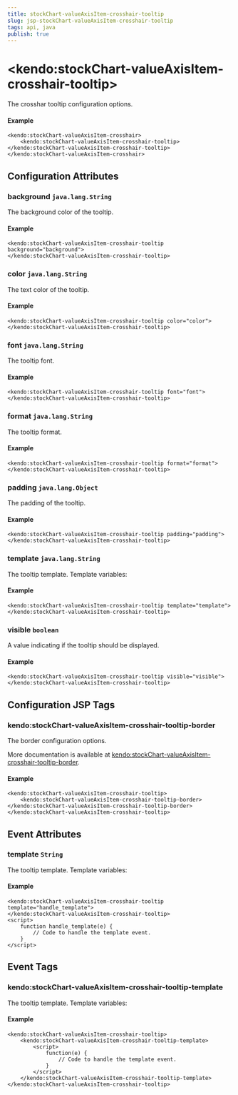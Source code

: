 ```yaml
---
title: stockChart-valueAxisItem-crosshair-tooltip
slug: jsp-stockChart-valueAxisItem-crosshair-tooltip
tags: api, java
publish: true
---
```


# \<kendo:stockChart-valueAxisItem-crosshair-tooltip\>

The crosshar tooltip configuration options.

#### Example
    <kendo:stockChart-valueAxisItem-crosshair>
        <kendo:stockChart-valueAxisItem-crosshair-tooltip></kendo:stockChart-valueAxisItem-crosshair-tooltip>
    </kendo:stockChart-valueAxisItem-crosshair>

## Configuration Attributes

### background `java.lang.String`

The background color of the tooltip.

#### Example
    <kendo:stockChart-valueAxisItem-crosshair-tooltip background="background">
    </kendo:stockChart-valueAxisItem-crosshair-tooltip>

### color `java.lang.String`

The text color of the tooltip.

#### Example
    <kendo:stockChart-valueAxisItem-crosshair-tooltip color="color">
    </kendo:stockChart-valueAxisItem-crosshair-tooltip>

### font `java.lang.String`

The tooltip font.

#### Example
    <kendo:stockChart-valueAxisItem-crosshair-tooltip font="font">
    </kendo:stockChart-valueAxisItem-crosshair-tooltip>

### format `java.lang.String`

The tooltip format.

#### Example
    <kendo:stockChart-valueAxisItem-crosshair-tooltip format="format">
    </kendo:stockChart-valueAxisItem-crosshair-tooltip>

### padding `java.lang.Object`

The padding of the tooltip.

#### Example
    <kendo:stockChart-valueAxisItem-crosshair-tooltip padding="padding">
    </kendo:stockChart-valueAxisItem-crosshair-tooltip>

### template `java.lang.String`

The tooltip template.
Template variables:

#### Example
    <kendo:stockChart-valueAxisItem-crosshair-tooltip template="template">
    </kendo:stockChart-valueAxisItem-crosshair-tooltip>

### visible `boolean`

A value indicating if the tooltip should be displayed.

#### Example
    <kendo:stockChart-valueAxisItem-crosshair-tooltip visible="visible">
    </kendo:stockChart-valueAxisItem-crosshair-tooltip>


##  Configuration JSP Tags

### kendo:stockChart-valueAxisItem-crosshair-tooltip-border

The border configuration options.

More documentation is available at [kendo:stockChart-valueAxisItem-crosshair-tooltip-border](/api/wrappers/jsp/stockchart/valueaxisitem-crosshair-tooltip-border).

#### Example

    <kendo:stockChart-valueAxisItem-crosshair-tooltip>
        <kendo:stockChart-valueAxisItem-crosshair-tooltip-border></kendo:stockChart-valueAxisItem-crosshair-tooltip-border>
    </kendo:stockChart-valueAxisItem-crosshair-tooltip>


## Event Attributes

### template `String`

The tooltip template.
Template variables:


#### Example
    <kendo:stockChart-valueAxisItem-crosshair-tooltip template="handle_template">
    </kendo:stockChart-valueAxisItem-crosshair-tooltip>
    <script>
        function handle_template(e) {
            // Code to handle the template event.
        }
    </script>

## Event Tags

### kendo:stockChart-valueAxisItem-crosshair-tooltip-template

The tooltip template.
Template variables:


#### Example
    <kendo:stockChart-valueAxisItem-crosshair-tooltip>
        <kendo:stockChart-valueAxisItem-crosshair-tooltip-template>
            <script>
                function(e) {
                    // Code to handle the template event.
                }
            </script>
        </kendo:stockChart-valueAxisItem-crosshair-tooltip-template>
    </kendo:stockChart-valueAxisItem-crosshair-tooltip>

